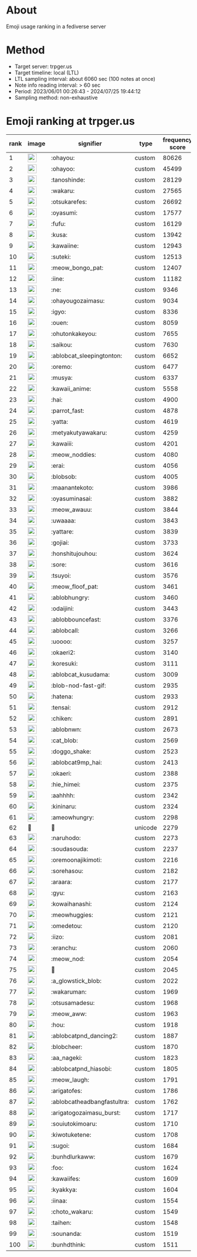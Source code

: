 # About
Emoji usage ranking in a fediverse server

# Method
- Target server: trpger.us
- Target timeline: local (LTL)
- LTL sampling interval: about 6060 sec (100 notes at once)
- Note info reading interval: > 60 sec
- Period: 2023/06/01 00:26:43 - 2024/07/25 19:44:12 
- Sampling method: non-exhaustive

# Emoji ranking at trpger.us

|rank|image|signifier|type|frequency score|
|----|----|----|----|----|
|1|<img height="24" src="https://trpger.us/emoji/ohayou.webp">|:ohayou:|custom|80626|
|2|<img height="24" src="https://trpger.us/emoji/ohayoo.webp">|:ohayoo:|custom|45499|
|3|<img height="24" src="https://trpger.us/emoji/tanoshinde.webp">|:tanoshinde:|custom|28129|
|4|<img height="24" src="https://trpger.us/emoji/wakaru.webp">|:wakaru:|custom|27565|
|5|<img height="24" src="https://trpger.us/emoji/otsukarefes.webp">|:otsukarefes:|custom|26692|
|6|<img height="24" src="https://trpger.us/emoji/oyasumi.webp">|:oyasumi:|custom|17577|
|7|<img height="24" src="https://trpger.us/emoji/fufu.webp">|:fufu:|custom|16129|
|8|<img height="24" src="https://trpger.us/emoji/kusa.webp">|:kusa:|custom|13942|
|9|<img height="24" src="https://trpger.us/emoji/kawaiine.webp">|:kawaiine:|custom|12943|
|10|<img height="24" src="https://trpger.us/emoji/suteki.webp">|:suteki:|custom|12513|
|11|<img height="24" src="https://trpger.us/emoji/meow_bongo_pat.webp">|:meow_bongo_pat:|custom|12407|
|12|<img height="24" src="https://trpger.us/emoji/iine.webp">|:iine:|custom|11182|
|13|<img height="24" src="https://trpger.us/emoji/ne.webp">|:ne:|custom|9346|
|14|<img height="24" src="https://trpger.us/emoji/ohayougozaimasu.webp">|:ohayougozaimasu:|custom|9034|
|15|<img height="24" src="https://trpger.us/emoji/igyo.webp">|:igyo:|custom|8336|
|16|<img height="24" src="https://trpger.us/emoji/ouen.webp">|:ouen:|custom|8059|
|17|<img height="24" src="https://trpger.us/emoji/ohutonkakeyou.webp">|:ohutonkakeyou:|custom|7655|
|18|<img height="24" src="https://trpger.us/emoji/saikou.webp">|:saikou:|custom|7630|
|19|<img height="24" src="https://trpger.us/emoji/ablobcat_sleepingtonton.webp">|:ablobcat_sleepingtonton:|custom|6652|
|20|<img height="24" src="https://trpger.us/emoji/oremo.webp">|:oremo:|custom|6477|
|21|<img height="24" src="https://trpger.us/emoji/musya.webp">|:musya:|custom|6337|
|22|<img height="24" src="https://trpger.us/emoji/kawaii_anime.webp">|:kawaii_anime:|custom|5558|
|23|<img height="24" src="https://trpger.us/emoji/hai.webp">|:hai:|custom|4900|
|24|<img height="24" src="https://trpger.us/emoji/parrot_fast.webp">|:parrot_fast:|custom|4878|
|25|<img height="24" src="https://trpger.us/emoji/yatta.webp">|:yatta:|custom|4619|
|26|<img height="24" src="https://trpger.us/emoji/metyakutyawakaru.webp">|:metyakutyawakaru:|custom|4259|
|27|<img height="24" src="https://trpger.us/emoji/kawaiii.webp">|:kawaiii:|custom|4201|
|28|<img height="24" src="https://trpger.us/emoji/meow_noddies.webp">|:meow_noddies:|custom|4080|
|29|<img height="24" src="https://trpger.us/emoji/erai.webp">|:erai:|custom|4056|
|30|<img height="24" src="https://trpger.us/emoji/blobsob.webp">|:blobsob:|custom|4005|
|31|<img height="24" src="https://trpger.us/emoji/maanantekoto.webp">|:maanantekoto:|custom|3986|
|32|<img height="24" src="https://trpger.us/emoji/oyasuminasai.webp">|:oyasuminasai:|custom|3882|
|33|<img height="24" src="https://trpger.us/emoji/meow_awauu.webp">|:meow_awauu:|custom|3844|
|34|<img height="24" src="https://trpger.us/emoji/uwaaaa.webp">|:uwaaaa:|custom|3843|
|35|<img height="24" src="https://trpger.us/emoji/yattare.webp">|:yattare:|custom|3839|
|36|<img height="24" src="https://trpger.us/emoji/gojiai.webp">|:gojiai:|custom|3733|
|37|<img height="24" src="https://trpger.us/emoji/honshitujouhou.webp">|:honshitujouhou:|custom|3624|
|38|<img height="24" src="https://trpger.us/emoji/sore.webp">|:sore:|custom|3616|
|39|<img height="24" src="https://trpger.us/emoji/tsuyoi.webp">|:tsuyoi:|custom|3576|
|40|<img height="24" src="https://trpger.us/emoji/meow_floof_pat.webp">|:meow_floof_pat:|custom|3461|
|41|<img height="24" src="https://trpger.us/emoji/ablobhungry.webp">|:ablobhungry:|custom|3460|
|42|<img height="24" src="https://trpger.us/emoji/odaijini.webp">|:odaijini:|custom|3443|
|43|<img height="24" src="https://trpger.us/emoji/ablobbouncefast.webp">|:ablobbouncefast:|custom|3376|
|44|<img height="24" src="https://trpger.us/emoji/ablobcall.webp">|:ablobcall:|custom|3266|
|45|<img height="24" src="https://trpger.us/emoji/uoooo.webp">|:uoooo:|custom|3257|
|46|<img height="24" src="https://trpger.us/emoji/okaeri2.webp">|:okaeri2:|custom|3140|
|47|<img height="24" src="https://trpger.us/emoji/koresuki.webp">|:koresuki:|custom|3111|
|48|<img height="24" src="https://trpger.us/emoji/ablobcat_kusudama.webp">|:ablobcat_kusudama:|custom|3009|
|49|<img height="24" src="https://trpger.us/emoji/blob-nod-fast-gif.webp">|:blob-nod-fast-gif:|custom|2935|
|50|<img height="24" src="https://trpger.us/emoji/hatena.webp">|:hatena:|custom|2933|
|51|<img height="24" src="https://trpger.us/emoji/tensai.webp">|:tensai:|custom|2912|
|52|<img height="24" src="https://trpger.us/emoji/chiken.webp">|:chiken:|custom|2891|
|53|<img height="24" src="https://trpger.us/emoji/ablobnwn.webp">|:ablobnwn:|custom|2673|
|54|<img height="24" src="https://trpger.us/emoji/cat_blob.webp">|:cat_blob:|custom|2569|
|55|<img height="24" src="https://trpger.us/emoji/doggo_shake.webp">|:doggo_shake:|custom|2523|
|56|<img height="24" src="https://trpger.us/emoji/ablobcat9mp_hai.webp">|:ablobcat9mp_hai:|custom|2413|
|57|<img height="24" src="https://trpger.us/emoji/okaeri.webp">|:okaeri:|custom|2388|
|58|<img height="24" src="https://trpger.us/emoji/hie_himei.webp">|:hie_himei:|custom|2375|
|59|<img height="24" src="https://trpger.us/emoji/aahhhh.webp">|:aahhhh:|custom|2342|
|60|<img height="24" src="https://trpger.us/emoji/kininaru.webp">|:kininaru:|custom|2324|
|61|<img height="24" src="https://trpger.us/emoji/ameowhungry.webp">|:ameowhungry:|custom|2298|
|62|🍮|🍮|unicode|2279|
|63|<img height="24" src="https://trpger.us/emoji/naruhodo.webp">|:naruhodo:|custom|2273|
|64|<img height="24" src="https://trpger.us/emoji/soudasouda.webp">|:soudasouda:|custom|2237|
|65|<img height="24" src="https://trpger.us/emoji/oremoonajikimoti.webp">|:oremoonajikimoti:|custom|2216|
|66|<img height="24" src="https://trpger.us/emoji/sorehasou.webp">|:sorehasou:|custom|2182|
|67|<img height="24" src="https://trpger.us/emoji/araara.webp">|:araara:|custom|2177|
|68|<img height="24" src="https://trpger.us/emoji/gyu.webp">|:gyu:|custom|2163|
|69|<img height="24" src="https://trpger.us/emoji/kowaihanashi.webp">|:kowaihanashi:|custom|2124|
|70|<img height="24" src="https://trpger.us/emoji/meowhuggies.webp">|:meowhuggies:|custom|2121|
|71|<img height="24" src="https://trpger.us/emoji/omedetou.webp">|:omedetou:|custom|2120|
|72|<img height="24" src="https://trpger.us/emoji/iizo.webp">|:iizo:|custom|2081|
|73|<img height="24" src="https://trpger.us/emoji/eranchu.webp">|:eranchu:|custom|2060|
|74|<img height="24" src="https://trpger.us/emoji/meow_nod.webp">|:meow_nod:|custom|2054|
|75|<img height="24" src="https://trpger.us/emoji/birthday.webp">|:birthday:|custom|2045|
|76|<img height="24" src="https://trpger.us/emoji/a_glowstick_blob.webp">|:a_glowstick_blob:|custom|2022|
|77|<img height="24" src="https://trpger.us/emoji/wakaruman.webp">|:wakaruman:|custom|1969|
|78|<img height="24" src="https://trpger.us/emoji/otsusamadesu.webp">|:otsusamadesu:|custom|1968|
|79|<img height="24" src="https://trpger.us/emoji/meow_aww.webp">|:meow_aww:|custom|1963|
|80|<img height="24" src="https://trpger.us/emoji/hou.webp">|:hou:|custom|1918|
|81|<img height="24" src="https://trpger.us/emoji/ablobcatpnd_dancing2.webp">|:ablobcatpnd_dancing2:|custom|1887|
|82|<img height="24" src="https://trpger.us/emoji/blobcheer.webp">|:blobcheer:|custom|1870|
|83|<img height="24" src="https://trpger.us/emoji/aa_nageki.webp">|:aa_nageki:|custom|1823|
|84|<img height="24" src="https://trpger.us/emoji/ablobcatpnd_hiasobi.webp">|:ablobcatpnd_hiasobi:|custom|1805|
|85|<img height="24" src="https://trpger.us/emoji/meow_laugh.webp">|:meow_laugh:|custom|1791|
|86|<img height="24" src="https://trpger.us/emoji/arigatofes.webp">|:arigatofes:|custom|1786|
|87|<img height="24" src="https://trpger.us/emoji/ablobcatheadbangfastultra.webp">|:ablobcatheadbangfastultra:|custom|1762|
|88|<img height="24" src="https://trpger.us/emoji/arigatogozaimasu_burst.webp">|:arigatogozaimasu_burst:|custom|1717|
|89|<img height="24" src="https://trpger.us/emoji/souiutokimoaru.webp">|:souiutokimoaru:|custom|1710|
|90|<img height="24" src="https://trpger.us/emoji/kiwotuketene.webp">|:kiwotuketene:|custom|1708|
|91|<img height="24" src="https://trpger.us/emoji/sugoi.webp">|:sugoi:|custom|1684|
|92|<img height="24" src="https://trpger.us/emoji/bunhdlurkaww.webp">|:bunhdlurkaww:|custom|1679|
|93|<img height="24" src="https://trpger.us/emoji/foo.webp">|:foo:|custom|1624|
|94|<img height="24" src="https://trpger.us/emoji/kawaiifes.webp">|:kawaiifes:|custom|1609|
|95|<img height="24" src="https://trpger.us/emoji/kyakkya.webp">|:kyakkya:|custom|1604|
|96|<img height="24" src="https://trpger.us/emoji/iinaa.webp">|:iinaa:|custom|1554|
|97|<img height="24" src="https://trpger.us/emoji/choto_wakaru.webp">|:choto_wakaru:|custom|1549|
|98|<img height="24" src="https://trpger.us/emoji/taihen.webp">|:taihen:|custom|1548|
|99|<img height="24" src="https://trpger.us/emoji/sounanda.webp">|:sounanda:|custom|1519|
|100|<img height="24" src="https://trpger.us/emoji/bunhdthink.webp">|:bunhdthink:|custom|1511|
